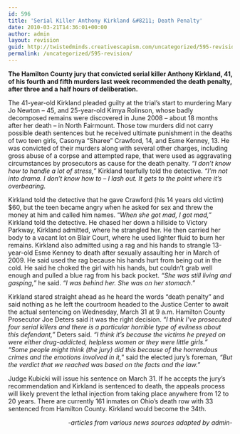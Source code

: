 ```yaml
---
id: 596
title: 'Serial Killer Anthony Kirkland &#8211; Death Penalty'
date: 2010-03-21T14:36:01+00:00
author: admin
layout: revision
guid: http://twistedminds.creativescapism.com/uncategorized/595-revision/
permalink: /uncategorized/595-revision/
---
```

<p class="dropcap-first">
  <strong>The Hamilton County jury that convicted serial killer Anthony Kirkland, 41, of his fourth and fifth murders last week recommended the death penalty, after three and a half hours of deliberation.</strong>
</p>

The 41-year-old Kirkland pleaded guilty at the trial&#8217;s start to murdering Mary Jo Newton &#8211; 45, and 25-year-old Kimya Rolinson, whose badly decomposed remains were discovered in June 2008 – about 18 months after her death – in North Fairmount. Those tow murders did not carry possible death sentences but he received ultimate punishment in the deaths of two teen girls, Casonya &#8220;Sharee&#8221; Crawford, 14, and Esme Kenney, 13. He was convicted of their murders along with several other charges, including gross abuse of a corpse and attempted rape, that were used as aggravating circumstances by prosecutors as cause for the death penalty. _&#8220;I don&#8217;t know how to handle a lot of stress,&#8221;_ Kirkland tearfully told the detective. _&#8220;I&#8217;m not into drama. I don&#8217;t know how to – I lash out. It gets to the point where it&#8217;s overbearing._

Kirkland told the detective that he gave Crawford (his 14 years old victim) $60, but the teen became angry when he asked for sex and threw the money at him and called him names. &#8220;_When she got mad, I got mad,&#8221;_ Kirkland told the detective. He chased her down a hillside to Victory Parkway, Kirkland admitted, where he strangled her. He then carried her body to a vacant lot on Blair Court, where he used lighter fluid to burn her remains. Kirkland also admitted using a rag and his hands to strangle 13-year-old Esme Kenney to death after sexually assaulting her in March of 2009. He said used the rag because his hands hurt from being out in the cold. He said he choked the girl with his hands, but couldn&#8217;t grab well enough and pulled a blue rag from his back pocket. _&#8220;She was still living and gasping,&#8221;_ he said. _&#8220;I was behind her. She was on her stomach.&#8221;_

Kirkland stared straight ahead as he heard the words &#8220;death penalty&#8221; and said nothing as he left the courtroom headed to the Justice Center to await the actual sentencing on Wednesday, March 31 at 9 a.m. Hamilton County Prosecutor Joe Deters said it was the right decision. &#8220;_I think I’ve prosecuted four serial killers and there is a particular horrible type of evilness about this defendant,&#8221;_ Deters said. _&#8220;I think it’s because the victims he preyed on were either drug-addicted, helpless women or they were little girls.&#8221;_  
_&#8220;Some people might think (the jury) did this because of the horrendous crimes and the emotions involved in it,_&#8221; said the elected jury&#8217;s foreman, _&#8220;But the verdict that we reached was based on the facts and the law.&#8221;_

Judge Kubicki will issue his sentence on March 31. If he accepts the jury’s recommendation and Kirkland is sentenced to death, the appeals process will likely prevent the lethal injection from taking place anywhere from 12 to 20 years. There are currently 161 inmates on Ohio’s death row with 33 sentenced from Hamilton County. Kirkland would become the 34th.

<p style="text-align: right;">
  <em>-articles from various news sources adapted by admin- </em>
</p>